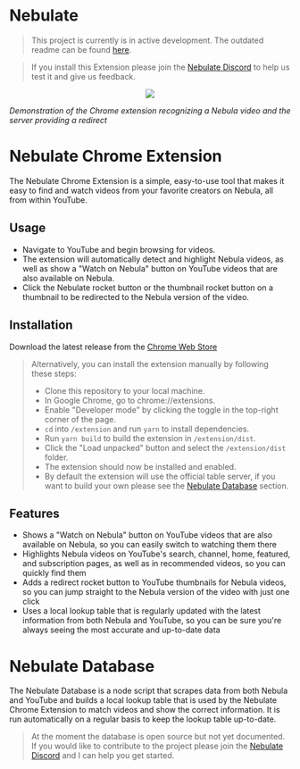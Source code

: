# Nebulate

> This project is currently is in active development. The outdated readme can be found [here](_readme.md).

> If you install this Extension please join the [Nebulate Discord](https://discord.gg/6JtPxnQbbG) to help us test it and give us feedback.

<p align="center">
  <img src="https://user-images.githubusercontent.com/51684443/176912666-f47000a9-439c-41cf-9ae9-fd4de93b8092.gif">
</p>

_Demonstration of the Chrome extension recognizing a Nebula video and the server providing a redirect_

# Nebulate Chrome Extension

The Nebulate Chrome Extension is a simple, easy-to-use tool that makes it easy to find and watch videos from your favorite creators on Nebula, all from within YouTube.

## Usage

- Navigate to YouTube and begin browsing for videos.
- The extension will automatically detect and highlight Nebula videos, as well as show a "Watch on Nebula" button on YouTube videos that are also available on Nebula.
- Click the Nebulate rocket button or the thumbnail rocket button on a thumbnail to be redirected to the Nebula version of the video.

## Installation

Download the latest release from the [Chrome Web Store](https://chrome.google.com/webstore/detail/nebulate/gdjnphjblhbahaidifindimahccaagbf)

> Alternatively, you can install the extension manually by following these steps:
>
> - Clone this repository to your local machine.
> - In Google Chrome, go to chrome://extensions.
> - Enable "Developer mode" by clicking the toggle in the top-right corner of the page.
> - `cd` into `/extension` and run `yarn` to install dependencies.
> - Run `yarn build` to build the extension in `/extension/dist`.
> - Click the "Load unpacked" button and select the `/extension/dist` folder.
> - The extension should now be installed and enabled.
> - By default the extension will use the official table server, if you want to build your own please see the [Nebulate Database](#nebulate-database) section.

## Features

- Shows a "Watch on Nebula" button on YouTube videos that are also available on Nebula, so you can easily switch to watching them there
- Highlights Nebula videos on YouTube's search, channel, home, featured, and subscription pages, as well as in recommended videos, so you can quickly find them
- Adds a redirect rocket button to YouTube thumbnails for Nebula videos, so you can jump straight to the Nebula version of the video with just one click
- Uses a local lookup table that is regularly updated with the latest information from both Nebula and YouTube, so you can be sure you're always seeing the most accurate and up-to-date data

# Nebulate Database

The Nebulate Database is a node script that scrapes data from both Nebula and YouTube and builds a local lookup table that is used by the Nebulate Chrome Extension to match videos and show the correct information. It is run automatically on a regular basis to keep the lookup table up-to-date.

> At the moment the database is open source but not yet documented. If you would like to contribute to the project please join the [Nebulate Discord](https://discord.gg/6JtPxnQbbG) and I can help you get started.
